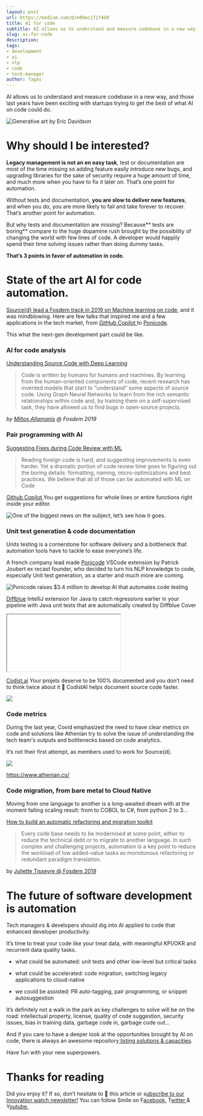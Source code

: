```yaml
---
layout: post
url: https://medium.com/@/e09ec171f4d0
title: AI for code
subtitle: AI allows us to understand and measure codebase in a new way, and those last years have been exciting with startups trying to get the best…
slug: ai-for-code
description: 
tags: 
- development
- ai
- nlp
- code
- tech-manager
author: fagas
---
```


AI allows us to understand and measure codebase in a new way, and those last years have been exciting with startups trying to get the best of what AI on code could do.

![Generative art by Eric Davidson](/assets/images/posts/0*kPWj7mUpWc1GfVUn.jpg)

# Why should I be interested?

**Legacy management is not an en easy task**, test or documentation are most of the time missing so adding feature easily introduce new bugs, and upgrading libraries for the sake of security require a huge amount of time, and much more when you have to fix it later on. That’s one point for automation.

Without tests and documentation, **you are slow to deliver new features**, and when you do, you are more likely to fail and take forever to recover. That’s another point for automation.

But why tests and documentation are missing? Because** tests are boring** compare to the huge dopamine rush brought by the possibility of changing the world with few lines of code. A developer would happily spend their time solving issues rather than doing dummy tasks.

**That’s 3 points in favor of automation in code.**

# State of the art AI for code automation.

[Source{d} lead a Fosdem track in 2019 on Machine learning on code](https://archive.fosdem.org/2019/schedule/track/ml_on_code/), and it was mindblowing. Here are few talks that inspired me and a few applications in the tech market, from [GitHub Copilot ](https://copilot.github.com/)to [Ponicode](https://www.ponicode.com/).

This what the next-gen development part could be like.

### AI for code analysis

[Understanding Source Code with Deep Learning](https://archive.fosdem.org/2019/schedule/event/ml_on_code_understanding/)

> Code is written by humans for humans and machines. By learning from the human-oriented components of code, recent research has invented models that start to “understand” some aspects of source code. Using Graph Neural Networks to learn from the rich semantic relationships within code and, by training them on a self-supervised task, they have allowed us to find bugs in open-source projects.

*by [Miltos Allamanis](https://archive.fosdem.org/2019/schedule/speaker/miltos_allamanis/) @ Fosdem 2019*

### Pair programming with AI

[Suggesting Fixes during Code Review with ML](https://archive.fosdem.org/2019/schedule/event/ml_on_code_code_review_suggestions/)

> Reading foreign code is hard, and suggesting improvements is even harder. Yet a dramatic portion of code review time goes to figuring out the boring details: formatting, naming, micro-optimizations and best practices. We believe that all of those can be automated with ML on Code

[Github Copilot ](https://copilot.github.com/)
You get suggestions for whole lines or entire functions right inside your editor.

![One of the biggest news on the subject, let’s see how it goes.](/assets/images/posts/0*7aVhfwVVEfnPUKi8.png)

### Unit test generation & code documentation

Units testing is a cornerstone for software delivery and a bottleneck that automation tools have to tackle to ease everyone’s life.

A french company lead made [Ponicode](https://www.ponicode.com/) VSCode extension by Patrick Joubert ex recast founder, who decided to turn his NLP knowledge to code, especially Unit test generation, as a starter and much more are coming.

![Ponicode raises $3.4 million to develop AI that automates code testing](/assets/images/posts/0*9trx1nKl3RdvNm1b.png)

[Diffblue](https://www.diffblue.com/) IntelliJ extension for Java to catch regressions earlier in your pipeline with Java unit tests that are automatically created by Diffblue Cover

<iframe src="/assets/images/posts/f1f69bdae61041ff4512d2952fdda9a1.html"></iframe>

[Codist.ai](https://codist-ai.com/) Your projets deserve to be 100% documented and you don’t need to think twice about it 🧠 CodistAI helps document source code faster.

![](/assets/images/posts/0*4ElimCQZCPPgZo7k.jpg)

### Code metrics

During the last year, Covid emphasized the need to have clear metrics on code and solutions like Athenian try to solve the issue of understanding the tech team's outputs and bottlenecks based on code analytics.

It’s not their first attempt, as members used to work for Source{d}.

![](/assets/images/posts/0*kh00ft4NX5oU6MgQ.png)

https://www.athenian.co/

### Code migration, from bare metal to Cloud Native

Moving from one language to another is a long-awaited dream with at the moment falling scaling result: from to COBOL to C#, from python 2 to 3…

[How to build an automatic refactoring and migration toolkit](https://archive.fosdem.org/2019/schedule/event/ml_on_code_automatic_refactoring/)

> Every code base needs to be modernised at some point, either to reduce the technical debt or to migrate to another language. In such complex and challenging projects, automation is a key point to reduce the workload of low added-value tasks as monotonous refactoring or redundant paradigm translation.

by [Juliette Tisseyre @ Fosdem 2019](https://archive.fosdem.org/2019/schedule/event/ml_on_code_automatic_refactoring/)

# The future of software development is automation

Tech managers & developers should dig into AI applied to code that enhanced developer productivity.

It’s time to treat your code like your treat data, with meaningful KPI/OKR and recurrent data quality tasks.

* what could be automated: unit tests and other low-level but critical tasks

* what could be accelerated: code migration, switching legacy applications to cloud-native

* we could be assisted: PR auto-tagging, pair programming, or snippet autosuggestion

It’s definitely not a walk in the park as key challenges to solve will be on the road: intellectual property, license, quality of code suggestion, security issues, bias in training data, garbage code in, garbage code out…

And if you care to have a deeper look at the opportunities brought by AI on code, there is always an awesome repository[ listing solutions & capacities](https://github.com/src-d/awesome-machine-learning-on-source-code).

Have fun with your new superpowers.

# Thanks for reading

Did you enjoy it? If so, don’t hesitate to 👏 this article or s[ubscribe to our Innovation watch newsletter!](https://mailchi.mp/c414f1508567/techwatch) You can follow Smile on F[acebook,](https://www.facebook.com/smileopensource) T[witter ](https://www.twitter.com/GroupeSmile)& Y[outube.](http://www.youtube.com/user/SmileOpenSource)


